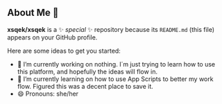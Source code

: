 ## About Me 👋


**xsqek/xsqek** is a ✨ _special_ ✨ repository because its `README.md` (this file) appears on your GitHub profile.

Here are some ideas to get you started:

- 🔭 I’m currently working on nothing. I´m just trying to learn how to use this platform, and hopefully the ideas will flow in.
- 🌱 I’m currently learning on how to use App Scripts to better my work flow. Figured this was a decent place to save it.
- 😄 Pronouns: she/her

